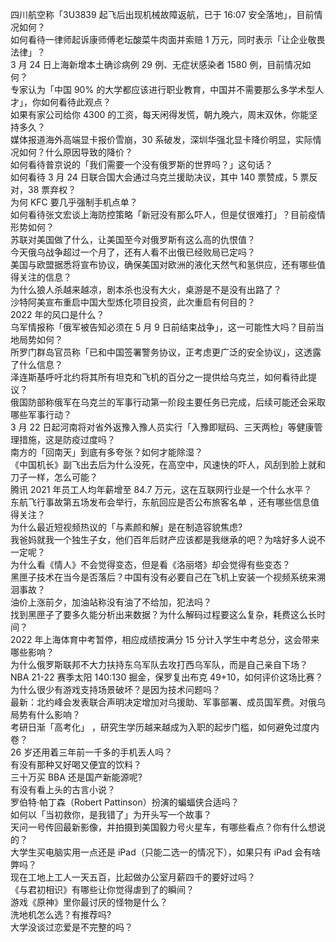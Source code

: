四川航空称「3U3839 起飞后出现机械故障返航，已于 16:07 安全落地」，目前情况如何？  
如何看待一律师起诉康师傅老坛酸菜牛肉面并索赔 1 万元，同时表示「让企业敬畏法律」？  
3 月 24 日上海新增本土确诊病例 29 例、无症状感染者 1580 例，目前情况如何？  
专家认为「中国 90% 的大学都应该进行职业教育，中国并不需要那么多学术型人才」，你如何看待此观点？  
如果有家公司给你 4300 的工资，每天闲得发慌，朝九晚六，周末双休，你能坚持多久？  
媒体报道海外高端显卡报价雪崩，30 系破发，深圳华强北显卡降价明显，实际情况如何？什么原因导致的降价？  
如何看待普京说的「我们需要一个没有俄罗斯的世界吗？」这句话？  
如何看待 3 月 24 日联合国大会通过乌克兰援助决议，其中 140 票赞成，5 票反对，38 票弃权？  
为何 KFC 要几乎强制手机点单？  
如何看待张文宏谈上海防控策略「新冠没有那么吓人，但是仗很难打」？目前疫情形势如何？  
苏联对美国做了什么，让美国至今对俄罗斯有这么高的仇恨值？  
今天俄乌战争超过一个月了，还有人看不出俄已经败局已定吗？  
美国与欧盟据悉将宣布协议，确保美国对欧洲的液化天然气和氢供应，还有哪些值得关注的信息？  
为什么狼人杀越来越凉，剧本杀也没有大火，桌游是不是没有出路了？  
沙特阿美宣布重启中国大型炼化项目投资，此次重启有何目的？  
2022 年的风口是什么？  
乌军情报称「俄军被告知必须在 5 月 9 日前结束战争」，这一可能性大吗？目前当地局势如何？  
所罗门群岛官员称「已和中国签署警务协议，正考虑更广泛的安全协议」，这透露了什么信息？  
泽连斯基呼吁北约将其所有坦克和飞机的百分之一提供给乌克兰，如何看待此提议？  
俄国防部称俄军在乌克兰的军事行动第一阶段主要任务已完成，后续可能还会采取哪些军事行动？  
3 月 22 日起河南将对省外返豫入豫人员实行「入豫即赋码、三天两检」等健康管理措施，这是防疫过度吗？  
南方的「回南天」到底有多夸张？如何才能除湿？  
《中国机长》副飞出去后为什么没死，在高空中，风速快的吓人，风刮到脸上就和刀子一样，怎么可能？  
腾讯 2021 年员工人均年薪增至 84.7 万元，这在互联网行业是一个什么水平？  
东航飞行事故第五场发布会举行，东航回应是否公布旅客名单 ，还有哪些信息值得关注？  
为什么最近短视频热议的「与素颜和解」是在制造容貌焦虑?  
我爸妈就我一个独生子女，他们百年后财产应该都是我继承的吧？为啥好多人说不一定呢？  
为什么看《情人》不会觉得变态，但是看《洛丽塔》却会觉得有些变态？  
黑匣子技术在当今是否落后？中国有没有必要自己在飞机上安装一个视频系统来溯洄事故？  
油价上涨前夕，加油站称没有油了不给加，犯法吗？  
找到黑匣子了要多久能分析出来数据？为什么解码过程要这么复杂，耗费这么长时间？  
2022 年上海体育中考暂停，相应成绩按满分 15 分计入学生中考总分，这会带来哪些影响？  
为什么俄罗斯联邦不大力扶持东乌军队去攻打西乌军队，而是自己亲自下场？  
NBA 21-22 赛季太阳 140:130 掘金，保罗复出布克 49+10，如何评价这场比赛？  
为什么很少有游戏支持场景破坏？是因为技术问题吗？  
最新：北约峰会发表联合声明决定增加对乌援助、军事部署、成员国军费。对俄乌局势有什么影响？  
考研日渐「高考化」 ，研究生学历越来越成为入职的起步门槛，如何避免过度内卷？  
26 岁还用着三年前一千多的手机丢人吗？  
有没有那种又好喝又便宜的饮料？  
三十万买 BBA 还是国产新能源呢?  
有没有看上头的古言小说？  
罗伯特·帕丁森（Robert Pattinson）扮演的蝙蝠侠合适吗？  
如何以「当初救你，是我错了」为开头写一个故事？  
天问一号传回最新影像，并拍摄到美国毅力号火星车，有哪些看点？你有什么想说的？  
大学生买电脑实用一点还是 iPad（只能二选一的情况下），如果只有 iPad 会有啥弊吗？  
现在工地上工人一天五百，比起做办公室月薪四千的要好过吗？  
《与君初相识》有哪些让你觉得虐到了的瞬间？  
游戏《原神》里你最讨厌的怪物是什么？  
洗地机怎么选？有推荐吗?  
大学没谈过恋爱是不完整的吗？  
